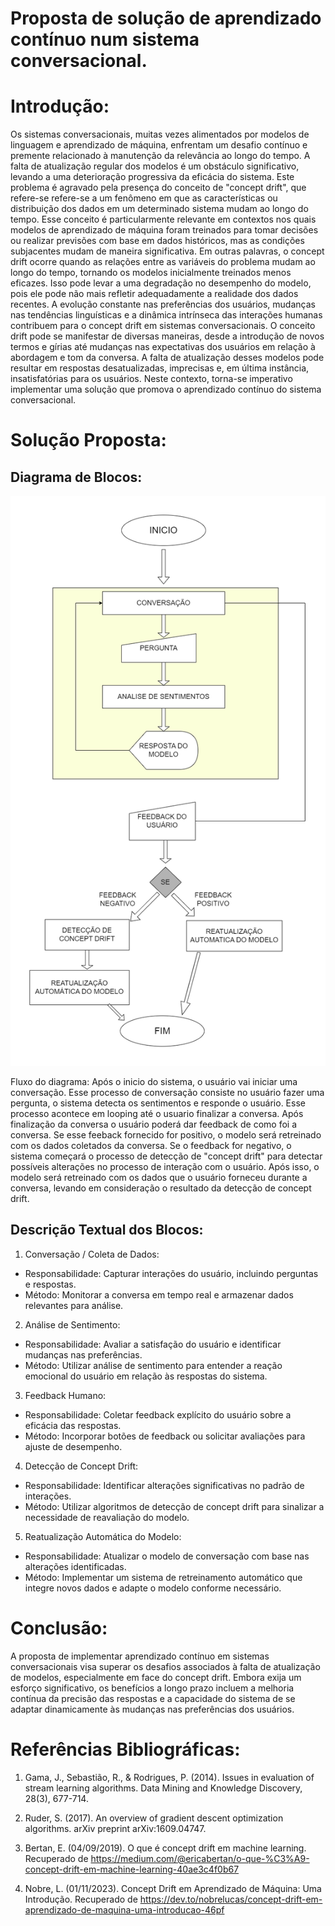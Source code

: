 
# Proposta de solução de aprendizado contínuo num sistema conversacional.

# Introdução: 

Os sistemas conversacionais, muitas vezes alimentados por modelos de linguagem e aprendizado de máquina, enfrentam um desafio contínuo e premente relacionado à manutenção da relevância ao longo do tempo. A falta de atualização regular dos modelos é um obstáculo significativo, levando a uma deterioração progressiva da eficácia do sistema. Este problema é agravado pela presença do conceito de "concept drift", que refere-se refere-se a um fenômeno em que as características ou distribuição dos dados em um determinado sistema mudam ao longo do tempo. Esse conceito é particularmente relevante em contextos nos quais modelos de aprendizado de máquina foram treinados para tomar decisões ou realizar previsões com base em dados históricos, mas as condições subjacentes mudam de maneira significativa.
Em outras palavras, o concept drift ocorre quando as relações entre as variáveis do problema mudam ao longo do tempo, tornando os modelos inicialmente treinados menos eficazes. Isso pode levar a uma degradação no desempenho do modelo, pois ele pode não mais refletir adequadamente a realidade dos dados recentes. A evolução constante nas preferências dos usuários, mudanças nas tendências linguísticas e a dinâmica intrínseca das interações humanas contribuem para o concept drift em sistemas conversacionais. O conceito drift pode se manifestar de diversas maneiras, desde a introdução de novos termos e gírias até mudanças nas expectativas dos usuários em relação à abordagem e tom da conversa. A falta de atualização desses modelos pode resultar em respostas desatualizadas, imprecisas e, em última instância, insatisfatórias para os usuários.
Neste contexto, torna-se imperativo implementar uma solução que promova o aprendizado contínuo do sistema conversacional.



# Solução Proposta:

## Diagrama de Blocos:

<img src="diagrama.png" alt="Diagrama de blocos" />


Fluxo do diagrama: Após o inicio do sistema, o usuário vai iniciar uma conversação. Esse processo de conversação consiste no usuário fazer uma pergunta, o sistema detecta os sentimentos e responde o usuário. Esse processo acontece em looping até o usuario finalizar a conversa. Após finalização da conversa o usuário poderá dar feedback de como foi a conversa. Se esse feeback fornecido for positivo, o modelo será retreinado com os dados coletados da conversa. Se o feedback for negativo, o sistema começará o processo de detecção de "concept drift" para detectar possíveis alterações no processo de interação com o usuário. Após isso, o modelo será retreinado com os dados que o usuário forneceu durante a conversa, levando em consideração o resultado da detecção de concept drift.



## Descrição Textual dos Blocos:

1. Conversação / Coleta de Dados:

  - Responsabilidade: Capturar interações do usuário, incluindo perguntas e respostas.
  - Método: Monitorar a conversa em tempo real e armazenar dados relevantes para análise.


2. Análise de Sentimento:

  - Responsabilidade: Avaliar a satisfação do usuário e identificar mudanças nas preferências.
  - Método: Utilizar análise de sentimento para entender a reação emocional do usuário em relação às respostas do sistema.


3. Feedback Humano:

  - Responsabilidade: Coletar feedback explícito do usuário sobre a eficácia das respostas.
  - Método: Incorporar botões de feedback ou solicitar avaliações para ajuste de desempenho.


4. Detecção de Concept Drift:

  - Responsabilidade: Identificar alterações significativas no padrão de interações.
  - Método: Utilizar algoritmos de detecção de concept drift para sinalizar a necessidade de reavaliação do modelo.


5. Reatualização Automática do Modelo:

  - Responsabilidade: Atualizar o modelo de conversação com base nas alterações identificadas.
  - Método: Implementar um sistema de retreinamento automático que integre novos dados e adapte o modelo conforme necessário.



# Conclusão:

A proposta de implementar aprendizado contínuo em sistemas conversacionais visa superar os desafios associados à falta de atualização de modelos, especialmente em face do concept drift. Embora exija um esforço significativo, os benefícios a longo prazo incluem a melhoria contínua da precisão das respostas e a capacidade do sistema de se adaptar dinamicamente às mudanças nas preferências dos usuários.



# Referências Bibliográficas:

1. Gama, J., Sebastião, R., & Rodrigues, P. (2014). Issues in evaluation of stream learning algorithms. Data Mining and Knowledge Discovery, 28(3), 677-714.

2. Ruder, S. (2017). An overview of gradient descent optimization algorithms. arXiv preprint arXiv:1609.04747.

3. Bertan, E. (04/09/2019). O que é concept drift em machine learning. Recuperado de https://medium.com/@ericabertan/o-que-%C3%A9-concept-drift-em-machine-learning-40ae3c4f0b67

4. Nobre, L. (01/11/2023). Concept Drift em Aprendizado de Máquina: Uma Introdução. Recuperado de https://dev.to/nobrelucas/concept-drift-em-aprendizado-de-maquina-uma-introducao-46pf
